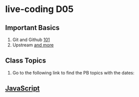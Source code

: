 # live-coding D05

## Important Basics

1. Git and Github
   [101](./git/README.md)
1. Upstream
   [and more](./git/upstream.md)

## Class Topics

   1. Go to the following link to find the PB topics with the dates:
   ## [JavaScript](03-PB.md)
